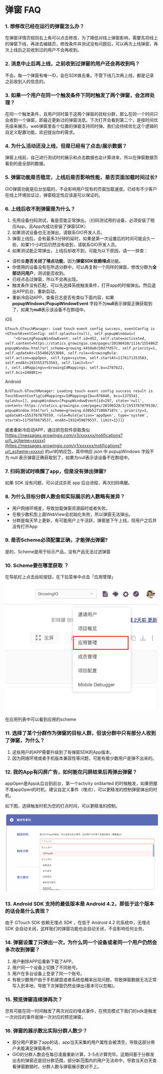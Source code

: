 # 弹窗 FAQ

### **1. 想修改已经在运行的弹窗怎么办？**

在弹窗详情页规则右上角可以点击修改，为了降低对线上弹窗影响，需要先将线上的弹窗下线，再进去编辑页，修改条件并测试没有问题后，可以再次上线弹窗，再次上线后之前收到过的用户不会再收到。

### 2. 消息中止后再上线，之前收到过弹窗的用户还会再收到吗？

不会。每一个弹窗有唯一ID，会在SDK做去重。不管下线几次再上线，都是记录之前收到人的信息的。

### **3. 如果一个用户在同一个触发条件下同时触发了两个弹窗，会怎样处理？**

在同一个触发条件，且用户同时属于这两个弹窗的目标分群，那么在同一个时间只会收到一个弹窗，即最近更新过的弹窗消息。下次打开会看到第二个，是按时间优先级来展示。web弹窗里各个位置的弹窗支持同时弹。我们会持续优化这个逻辑的自定义配置功能，欢迎提出你的需求。

### **4. 为什么活动还没上线，但是已经有了点击/展示数据？**

弹窗上线前，自己进行测试时的展示和点击数据也会计算进来，所以在弹窗数据页看到的是全部的数据。

### 5. 弹窗功能是否稳定，上线后是否影响性能，是否页面加载时间过长?

GIO弹窗功能是后台加载的，不会影响用户现有的页面加载速度。已经有不少客户在线上环境验证过，弹窗稳定性应该是可以保证的。

### **6. 上线后收不到弹窗是为什么？**

1. 先用设备扫码测试，看是否能正常弹出。（扫码测试用的设备，必须安装了相应App，且App内成功安装了弹窗SDK）
2. 如果测试设备也无法弹出，请联系GIO开发人员。
3. 弹窗上线后，会有最多3分钟的延时，如果是第一次设置后的时间可能会久一些，如果1个小时后仍然没有收到，请联系GIO开发人员。
4. 如果测试能正常弹出，上线后却收不到，可能为以下原因，请一一排查：

* 请检查**是否关闭了埋点功能**，因为**弹窗SDK依赖埋点**功能。
* 你使用的设备没有在所选分群中，可以再复制一个同样的弹窗，修改分群为**全部访问用户**，测试能否收到。
* 已经点击过弹窗，所以不会再出现。
* 触发条件没有匹配，可以先选择系统触发条件，打开app的时候弹出。然后退出APP后台，重新启动。
* 重新冷启动APP，查看日志是否有类似下面内容，如果**popupWindows/PopupWindowEvent** 字段不为**null**表示弹窗正确获取到了，如果为**null**表示该设备不在群组中。

iOS

```text
GTouch.GTouchManager: Load touch event config success, eventConfig is <GTouchEventConfig: self.splashs=(null), self.popupWindows=(
    "<GrowingPopupWindowEvent: self.id=452, self.state=activated, self.content=https://statics.growingio.com/pages/20190410/1114/1554862553584/1554862553584-popupWindow.html?url_scheme=growing.4458a0c50d7fd57c, self.priority=1, self.updateAt=1554862553666, self.rule=<GrowingRule: self.action=appOpen, self.type=system, self.startAt=1176171353583, self.endAt=1933553753583, self.limit=5>>"
), self.idMappings=<GrowingIdMappings: self.bu=2787622, self.bcs=248881>>
```

Android

```text
D/GTouch.GTouchManager: Loading touch event config success result is TouchEventConfig{idMappings=IdMappings{bu=976846, bcs=137554}, splashs=[], popupWindows=[PopupWindowEvent{id=297, state='null', content='https://statics.growingio.com/pages/20190328/3/1553767879538/1553767879538-popupWindow.html?url_scheme=growing.638b52710867187c', priority=1, updateAt=1553767879559, rule=Rule{action='appOpen', type='system', startAt=1175076679537, endAt=1932459079537, limit=1}}]}
```

或者重新冷启动APP，通过抓包软件获取类似[https://messages.growingio.com/v3/xxxxxx/notifications?url\_scheme=xxxxx](https://messages.growingio.com/v1/xxxxxx/notifications?url_scheme=xxxxx) 的url的响应包，其中响应 json 中 popupWindows 字段不为 null 表示弹窗正确获取到了，如果为null表示该设备不在群组中。

### **7. 扫码测试时唤醒了app，但是没有弹出弹窗?**

如果 SDK 没有问题，可以试试杀死 app 后台进程，再次扫码唤醒。

### 8. 为什么目标分群人数会和实际展示的人数略有差异？

* 用户网络环境差，导致加载弹窗资源超时或者失败。
* 在极少数机型上面WebView会初始化失败，所以弹窗无法弹出。
* 分群是每天早上更新，有可能用户上午活跃，弹窗是下午上线，但用户之后并没有打开App

### 9. 是否Scheme必须配置正确，才能弹出弹窗?

是的，Scheme是用于标示产品，没有产品无法过滤弹窗

### 10. Scheme要在哪里获取 ？

在导航栏上点击齿轮按钮，在下拉菜单中点击「应用管理」

![](../.gitbook/assets/image%20%2869%29.png)

在应用列表中可以看到应用的scheme

### 11. 选择了某个分群作为弹窗的目标人群，但该分群中只有部分人收到了弹窗，为什么？

1. 这些用户的APP需要升级到了有弹窗SDK的App版本。
2. 因为网络环境或者手机版本兼容性等问题，可能有极少数用户是弹不出来的。

### 12. 我的App有闪屏广告，如何能在闪屏结束后再弹出弹窗？

appOpen是App从后台到前台，第一个activity onStarted 的时候触发，如果把握不准appOpen的时机，建议自定义事件（埋点），可以更精准的控制弹窗弹出的时机。

如下图，选择触发时机为您的打点时间，可以更精准的控制。

![](../.gitbook/assets/image%20%2837%29.png)

### **13. Android SDK 支持的最低版本是 Android 4.2，那低于这个版本的话会是什么表现？**

由于 GTouch SDK 依赖无埋点 SDK ，在低于 Android 4.2 的系统中，无埋点 SDK 会自动关闭，这样我们的弹窗功能也会自动关闭，不会影响任何业务。

### 14. 弹窗设置了只弹出一次，为什么同一个设备或者同一个用户仍然会多次收到弹窗？

1. 用户删除APP后重新下载了APP。
2. 用户同一个设备上切换了不同账号。 
3. 用户在多台设备上登录了同一个账号。 
4. 有极少数用户由于手机硬盘或者系统低概率出现问题，导致弹窗数据无法正常写入到本地，导致下次弹窗仍然会弹出\(基本可以忽略\)。

### 15. 预览弹窗连续弹两次？

  您有可能在同一时间触发了两次对应的埋点事件，在预览模式下我们的sdk是触发一次对应的事件就弹一次对应的预览弹窗。

### 16. 弹窗的展示数比实际分群人数少？

* 部分用户更新了app的话，app当天采集的用户属性会被清空，导致这部分用户未能满足弹窗条件。
* GIO的分群人数会在每日凌晨重新计算，3-5点计算完毕。这期间基于分群发出去的弹窗还是旧分群范围，部分新范围内的用户无法命中，导致当天白天查看弹窗数据时，分群人数与弹窗展示数对不上。









